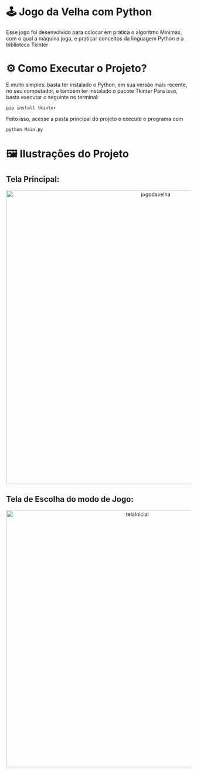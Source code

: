 # 🕹️ Jogo da Velha com Python
Esse jogo foi desenvolvido para colocar em prática o algoritmo Minimax, com o qual a máquina joga, e praticar conceitos da linguagem Python e a biblioteca Tkinter

# ⚙️ Como Executar o Projeto?

É muito simples: basta ter instalado o Python, em sua versão mais recente, no seu computador, e também ter instalado o pacote Tkinter
Para isso, basta executar o seguinte no terminal:

```
pip install tkinter
```

Feito isso, acesse a pasta principal do projeto e execute o programa com 

```
python Main.py
```
# 🖼️ Ilustrações do Projeto
<h2><Strong>Tela Principal: </Strong></h2>
<p align="center">
  <img src="https://github.com/CodeByBreno/TicTacToe-IA-Python/assets/132024181/19eef3e9-353d-496c-b5bd-82db64c83f13" width="800" alt="jogodavelha">
</p>

<h2><Strong>Tela de Escolha do modo de Jogo: </Strong></h2>
<p align="center">
  <img src="https://github.com/CodeByBreno/TicTacToe-IA-Python/assets/132024181/f829504d-dcca-4f17-9dcb-efee296bead1" width="700" alt="telaInicial">
</p>
